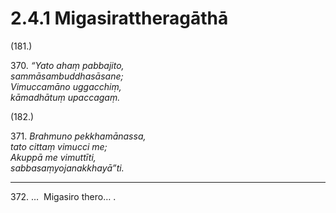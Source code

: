 # 2.4.1 Migasirattheragāthā

(181.)

370\. _“Yato ahaṃ pabbajito,_  
_sammāsambuddhasāsane;_  
_Vimuccamāno uggacchiṃ,_  
_kāmadhātuṃ upaccagaṃ._  

(182.)

371\. _Brahmuno pekkhamānassa,_  
_tato cittaṃ vimucci me;_  
_Akuppā me vimuttīti,_  
_sabbasaṃyojanakkhayā”ti._  

---

372\. …  Migasiro thero… .
